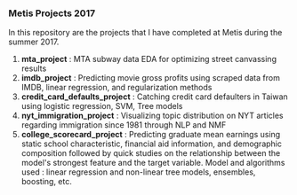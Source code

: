 ### Metis Projects 2017

In this repository are the projects that I have completed at Metis during the summer 2017.

1. **mta_project** : MTA subway data EDA for optimizing street canvassing results  
2. **imdb_project** : Predicting movie gross profits using scraped data from IMDB, linear regression, and regularization methods  
3. **credit_card_defaults_project** : Catching credit card defaulters in Taiwan using logistic regression, SVM, Tree models
4. **nyt_immigration_project** : Visualizing topic distribution on NYT articles regarding immigration since 1981 through NLP and NMF
5. **college_scorecard_project** : Predicting graduate mean earnings using static school characteristic, financial aid information, and demographic composition followed by quick studies on the relationship between the model's strongest feature and the target variable. Model and algorithms used : linear regression and non-linear tree models, ensembles, boosting, etc.
